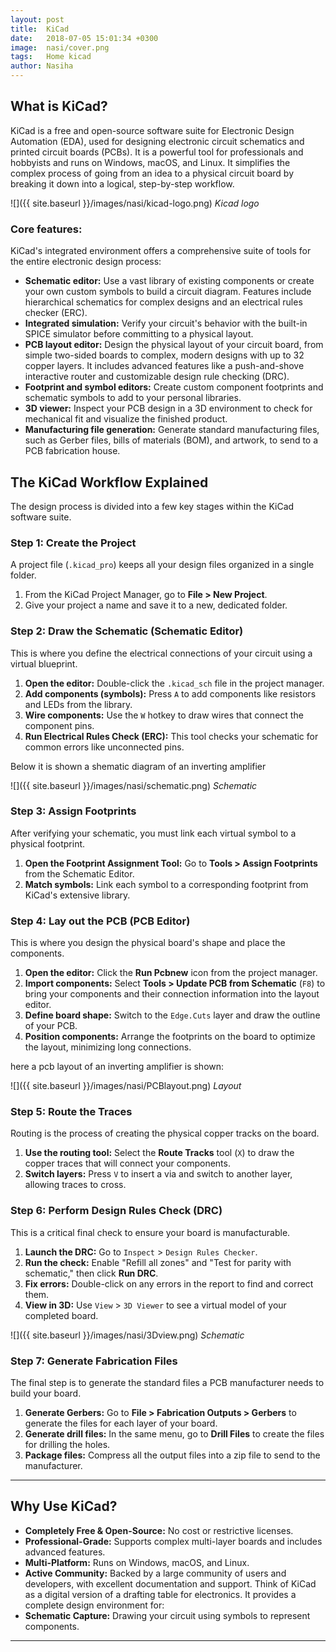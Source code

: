 ```yaml
---
layout: post
title:  KiCad
date:   2018-07-05 15:01:34 +0300
image:  nasi/cover.png
tags:   Home kicad
author: Nasiha
---
```

##  What is KiCad?
KiCad is a free and open-source software suite for Electronic Design Automation (EDA), used for designing electronic circuit schematics and printed circuit boards (PCBs). It is a powerful tool for professionals and hobbyists and runs on Windows, macOS, and Linux. It simplifies the complex process of going from an idea to a physical circuit board by breaking it down into a logical, step-by-step workflow.

![]({{ site.baseurl }}/images/nasi/kicad-logo.png)
*Kicad logo*

### Core features:
KiCad's integrated environment offers a comprehensive suite of tools for the entire electronic design process:
* **Schematic editor:** Use a vast library of existing components or create your own custom symbols to build a circuit diagram. Features include hierarchical schematics for complex designs and an electrical rules checker (ERC).
* **Integrated simulation:** Verify your circuit's behavior with the built-in SPICE simulator before committing to a physical layout.
* **PCB layout editor:** Design the physical layout of your circuit board, from simple two-sided boards to complex, modern designs with up to 32 copper layers. It includes advanced features like a push-and-shove interactive router and customizable design rule checking (DRC).
* **Footprint and symbol editors:** Create custom component footprints and schematic symbols to add to your personal libraries.
* **3D viewer:** Inspect your PCB design in a 3D environment to check for mechanical fit and visualize the finished product.
* **Manufacturing file generation:** Generate standard manufacturing files, such as Gerber files, bills of materials (BOM), and artwork, to send to a PCB fabrication house.


## The KiCad Workflow Explained

The design process is divided into a few key stages within the KiCad software suite.

### Step 1: Create the Project

A project file (`.kicad_pro`) keeps all your design files organized in a single folder.

1.  From the KiCad Project Manager, go to **File > New Project**.
2.  Give your project a name and save it to a new, dedicated folder.

### Step 2: Draw the Schematic (Schematic Editor)

This is where you define the electrical connections of your circuit using a virtual blueprint.

1.  **Open the editor:** Double-click the `.kicad_sch` file in the project manager.
2.  **Add components (symbols):** Press `A` to add components like resistors and LEDs from the library.
3.  **Wire components:** Use the `W` hotkey to draw wires that connect the component pins.
4.  **Run Electrical Rules Check (ERC):** This tool checks your schematic for common errors like unconnected pins.

Below it is shown a shematic diagram of an inverting amplifier
    
![]({{ site.baseurl }}/images/nasi/schematic.png)
*Schematic*

### Step 3: Assign Footprints

After verifying your schematic, you must link each virtual symbol to a physical footprint.

1.  **Open the Footprint Assignment Tool:** Go to **Tools > Assign Footprints** from the Schematic Editor.
2.  **Match symbols:** Link each symbol to a corresponding footprint from KiCad's extensive library.

### Step 4: Lay out the PCB (PCB Editor)

This is where you design the physical board's shape and place the components.

1.  **Open the editor:** Click the **Run Pcbnew** icon from the project manager.
2.  **Import components:** Select **Tools > Update PCB from Schematic** (`F8`) to bring your components and their connection information into the layout editor.
3.  **Define board shape:** Switch to the `Edge.Cuts` layer and draw the outline of your PCB.
4.  **Position components:** Arrange the footprints on the board to optimize the layout, minimizing long connections.

here a pcb layout of  an inverting amplifier is shown:

![]({{ site.baseurl }}/images/nasi/PCBlayout.png)
*Layout*

### Step 5: Route the Traces

Routing is the process of creating the physical copper tracks on the board.

1.  **Use the routing tool:** Select the **Route Tracks** tool (`X`) to draw the copper traces that will connect your components.
2.  **Switch layers:** Press `V` to insert a via and switch to another layer, allowing traces to cross.

### Step 6: Perform Design Rules Check (DRC)

This is a critical final check to ensure your board is manufacturable.

1.  **Launch the DRC:** Go to `Inspect` > `Design Rules Checker`.
2.  **Run the check:** Enable "Refill all zones" and "Test for parity with schematic," then click **Run DRC**.
3.  **Fix errors:** Double-click on any errors in the report to find and correct them.
4.  **View in 3D:** Use `View` > `3D Viewer` to see a virtual model of your completed board.

![]({{ site.baseurl }}/images/nasi/3Dview.png)
*Schematic*

### Step 7: Generate Fabrication Files

The final step is to generate the standard files a PCB manufacturer needs to build your board.

1.  **Generate Gerbers:** Go to **File > Fabrication Outputs > Gerbers** to generate the files for each layer of your board.
2.  **Generate drill files:** In the same menu, go to **Drill Files** to create the files for drilling the holes.
3.  **Package files:** Compress all the output files into a zip file to send to the manufacturer.

---

## Why Use KiCad?

*   **Completely Free & Open-Source:** No cost or restrictive licenses.
*   **Professional-Grade:** Supports complex multi-layer boards and includes advanced features.
*   **Multi-Platform:** Runs on Windows, macOS, and Linux.
*   **Active Community:** Backed by a large community of users and developers, with excellent documentation and support.
Think of KiCad as a digital version of a drafting table for electronics. It provides a complete design environment for:
*   **Schematic Capture:** Drawing your circuit using symbols to represent components.

---


